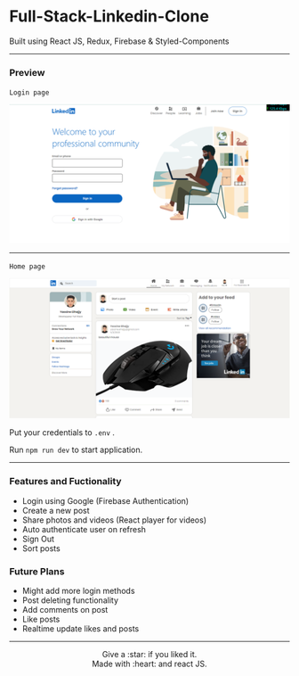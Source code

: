 # Full-Stack-Linkedin-Clone

Built using React JS, Redux, Firebase & Styled-Components 

----

### Preview


`Login page`
<p align="center">
    <img src="./public/assets/loginPreview.PNG" />
</p>


----


`Home page`
<p align="center">
    <img src="./public/assets/homePreview.PNG" />

</p>



Put your credentials to  `.env` .




Run `npm run dev` to start application.

----

### Features and Fuctionality

<ul>
    <li>Login using Google (Firebase Authentication)</li>
    <li>Create a new post</li>
    <li>Share photos and videos (React player for videos)</li>
    <li>Auto authenticate user on refresh</li>
    <li>Sign Out</li>
    <li>Sort posts</li>
</ul>

### Future Plans


<ul>
    <li>Might add more login methods</li>
    <li>Post deleting functionality</li>
    <li>Add comments on post</li>
    <li>Like posts</li>
    <li>Realtime update likes and posts</li>
</ul>



----

<p align="center">
Give a :star: if you liked it.<br>
Made with :heart: and react JS.
</p>
